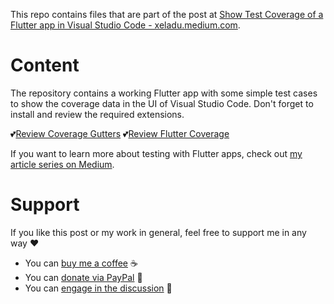 This repo contains files that are part of the post at [Show Test Coverage of a Flutter app in Visual Studio Code - xeladu.medium.com](https://xeladu.medium.com/show-test-coverage-of-a-flutter-app-in-visual-studio-code-7e26c3b94aaf).

# Content

The repository contains a working Flutter app with some simple test cases to show the coverage data in the UI of Visual Studio Code. Don't forget to install and review the required extensions.

💕[Review Coverage Gutters](https://marketplace.visualstudio.com/items?itemName=ryanluker.vscode-coverage-gutters&ssr=false#review-details)
💕[Review Flutter Coverage](https://marketplace.visualstudio.com/items?itemName=Flutterando.flutter-coverage&ssr=false#review-details)

If you want to learn more about testing with Flutter apps, check out [my article series on Medium](https://xeladu.medium.com/list/test-your-flutter-app-aabad9825b7f).

# Support

If you like this post or my work in general, feel free to support me in any way ❤

- You can [buy me a coffee](https://www.buymeacoffee.com/xeladu) ☕
- You can [donate via PayPal](https://www.paypal.com/donate/?hosted_button_id=JPWK39GGPAAFQ) 🎁
- You can [engage in the discussion](https://xeladu.medium.com) 📣
